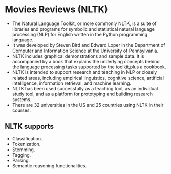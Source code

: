 # Movies Reviews (NLTK)

* The Natural Language Toolkit, or more commonly NLTK, is a suite of libraries and programs for symbolic and statistical natural language processing (NLP) for English written in the Python programming language.
* It was developed by Steven Bird and Edward Loper in the Department of Computer and Information Science at the University of Pennsylvania.
* NLTK includes graphical demonstrations and sample data. It is accompanied by a book that explains the underlying concepts behind the language processing tasks supported by the toolkit,plus a cookbook.
* NLTK is intended to support research and teaching in NLP or closely related areas, including empirical linguistics, cognitive science, artificial intelligence, information retrieval, and machine learning.
* NLTK has been used successfully as a teaching tool, as an individual study tool, and as a platform for prototyping and building research systems.
* There are 32 universities in the US and 25 countries using NLTK in their courses.

## NLTK supports
  - Classification.
  - Tokenization.
  - Stemming.
  - Tagging.
  - Parsing.
  - Semantic reasoning functionalities.

